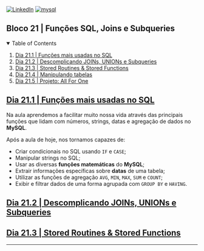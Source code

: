 <!-- PROJECT SHIELDS -->
[![LinkedIn][linkedin-shield]][linkedin-url]
[![mysql][mysql-shield]][mysql-url]

<h2>Bloco 21 | Funções SQL, Joins e Subqueries</h2>

<!-- TABLE OF CONTENTS -->
<details open="open">
  <summary>Table of Contents</summary>
  <ol>
    <li>
      <a href="#dia-21.1">Dia 21.1 | Funções mais usadas no SQL</a>
    </li>
    <li>
      <a href="#dia-21.2">Dia 21.2 | Descomplicando JOINs, UNIONs e Subqueries</a>
    </li>
    <li>
      <a href="#dia-21.3">Dia 21.3 | Stored Routines & Stored Functions</a>
    </li>
    <li>
      <a href="#dia-21.4">Dia 21.4 | Manipulando tabelas</a>
    </li>
    <li>
      <a href="#dia-21.5">Dia 21.5 | Projeto: All For One</a>
    </li>
  </ol>
</details>

<!-- Dia 21.1 | Funções mais usadas no SQL -->
## <a id="dia-21.1" href="21.1">Dia 21.1 | Funções mais usadas no SQL</a>
Na aula aprendemos a facilitar muito nossa vida através das principais funções que lidam com números, strings, datas e agregação de dados no **MySQL**.

Após a aula de hoje, nos tornamos capazes de:
- Criar condicionais no SQL usando `IF` e `CASE`;
- Manipular strings no SQL;
- Usar as diversas **funções matemáticas** do **MySQL**;
- Extrair informações específicas sobre **datas** de uma tabela;
- Utilizar as funções de agregação `AVG`, `MIN`, `MAX`, `SUM` e `COUNT`;
- Exibir e filtrar dados de uma forma agrupada com `GROUP BY` e `HAVING`.

<!-- Dia 21.2 | Descomplicando JOINs, UNIONs e Subqueries -->
## <a id="dia-21.2" href="21.2">Dia 21.2 | Descomplicando JOINs, UNIONs e Subqueries</a>


<!-- Dia 21.3 | Stored Routines & Stored Functions -->
## <a id="dia-21.3" href="21.3">Dia 21.3 | Stored Routines & Stored Functions</a>


---

<!-- MARKDOWN LINKS & IMAGES -->
[linkedin-shield]: https://img.shields.io/badge/-LinkedIn-black.svg?style=for-the-badge&logo=linkedin&colorB=555
[linkedin-url]: https://linkedin.com/in/rafaelgeronimo

[mysql-shield]: https://img.shields.io/badge/mysql-%2300f.svg?style=for-the-badge&logo=mysql&logoColor=white
[mysql-url]: https://www.mysql.com/